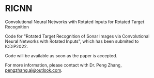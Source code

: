 # RICNN
Convolutional Neural Networks with Rotated Inputs for Rotated Target Recognition


Code for "Rotated Target Recognition of Sonar Images via Convolutional Neural Networks with Rotated Inputs", which has been submited to ICDIP2022.

Code will be available as soon as the paper is accepted.

For more information, please contact with Dr. Peng Zhang, [pengzhang.ai@outlook.com](pengzhang.ai@outlook.com).
